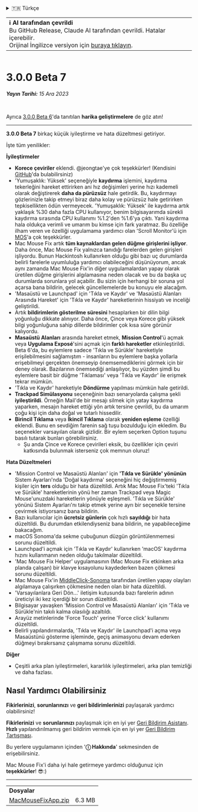 <details>
<summary>🇹🇷 Türkçe</summary>

[🇬🇧 English (GitHub Release)](https://github.com/noah-nuebling/mac-mouse-fix/releases/tag/3.0.0-Beta-7)\
[🇦🇩 Català](https://redirect.macmousefix.com/?target=mmf-release&tag=3.0.0-Beta-7&locale=ca)\
[🇩🇪 Deutsch](https://redirect.macmousefix.com/?target=mmf-release&tag=3.0.0-Beta-7&locale=de)\
[🇪🇸 Español](https://redirect.macmousefix.com/?target=mmf-release&tag=3.0.0-Beta-7&locale=es)\
[🇫🇷 Français](https://redirect.macmousefix.com/?target=mmf-release&tag=3.0.0-Beta-7&locale=fr)\
[🇮🇩 Indonesia](https://redirect.macmousefix.com/?target=mmf-release&tag=3.0.0-Beta-7&locale=id)\
[🇮🇹 Italiano](https://redirect.macmousefix.com/?target=mmf-release&tag=3.0.0-Beta-7&locale=it)\
[🇭🇺 Magyar](https://redirect.macmousefix.com/?target=mmf-release&tag=3.0.0-Beta-7&locale=hu)\
[🇳🇱 Nederlands](https://redirect.macmousefix.com/?target=mmf-release&tag=3.0.0-Beta-7&locale=nl)\
[🇵🇱 Polski](https://redirect.macmousefix.com/?target=mmf-release&tag=3.0.0-Beta-7&locale=pl)\
[🇧🇷 Português (Brasil)](https://redirect.macmousefix.com/?target=mmf-release&tag=3.0.0-Beta-7&locale=pt-BR)\
[🇵🇹 Português (Portugal)](https://redirect.macmousefix.com/?target=mmf-release&tag=3.0.0-Beta-7&locale=pt-PT)\
[🇷🇴 Română](https://redirect.macmousefix.com/?target=mmf-release&tag=3.0.0-Beta-7&locale=ro)\
[🇸🇪 Svenska](https://redirect.macmousefix.com/?target=mmf-release&tag=3.0.0-Beta-7&locale=sv)\
[🇻🇳 Tiếng Việt](https://redirect.macmousefix.com/?target=mmf-release&tag=3.0.0-Beta-7&locale=vi)\
**🇹🇷 Türkçe**\
[🇨🇿 Čeština](https://redirect.macmousefix.com/?target=mmf-release&tag=3.0.0-Beta-7&locale=cs)\
[🇬🇷 Ελληνικά](https://redirect.macmousefix.com/?target=mmf-release&tag=3.0.0-Beta-7&locale=el)\
[🇷🇺 Русский](https://redirect.macmousefix.com/?target=mmf-release&tag=3.0.0-Beta-7&locale=ru)\
[🇺🇦 Українська](https://redirect.macmousefix.com/?target=mmf-release&tag=3.0.0-Beta-7&locale=uk)\
[🇮🇱 עברית](https://redirect.macmousefix.com/?target=mmf-release&tag=3.0.0-Beta-7&locale=he)\
[🇸🇦 العربية](https://redirect.macmousefix.com/?target=mmf-release&tag=3.0.0-Beta-7&locale=ar)\
[🇮🇳 हिन्दी](https://redirect.macmousefix.com/?target=mmf-release&tag=3.0.0-Beta-7&locale=hi)\
[🇹🇭 ไทย](https://redirect.macmousefix.com/?target=mmf-release&tag=3.0.0-Beta-7&locale=th)\
[🇨🇳 中文 (简体)](https://redirect.macmousefix.com/?target=mmf-release&tag=3.0.0-Beta-7&locale=zh-Hans)\
[🇨🇳 中文 (繁體)](https://redirect.macmousefix.com/?target=mmf-release&tag=3.0.0-Beta-7&locale=zh-Hant)\
[🇭🇰 中文（香港)](https://redirect.macmousefix.com/?target=mmf-release&tag=3.0.0-Beta-7&locale=zh-HK)\
[🇯🇵 日本語](https://redirect.macmousefix.com/?target=mmf-release&tag=3.0.0-Beta-7&locale=ja)\
[🇰🇷 한국어](https://redirect.macmousefix.com/?target=mmf-release&tag=3.0.0-Beta-7&locale=ko)\
[Help translate Mac Mouse Fix to different languages!](https://github.com/noah-nuebling/mac-mouse-fix/discussions/731)
</details>
<table align=><td>
<b>ℹ️ AI tarafından çevrildi</b><br>
Bu GitHub Release, Claude AI tarafından çevrildi. Hatalar içerebilir.<br>
Orijinal İngilizce versiyon için <a href="https://github.com/noah-nuebling/mac-mouse-fix/releases/tag/3.0.0-Beta-7">buraya tıklayın</a>.
</td></table>

<table></table>

# 3.0.0 Beta 7
***Yayın Tarihi:** 15 Ara 2023*

<br>

Ayrıca [3.0.0 Beta 6](https://redirect.macmousefix.com/?target=mmf-release&tag=3.0.0-Beta-6&locale=tr)'da tanıtılan **harika geliştirmelere** de göz atın!


---

**3.0.0 Beta 7** birkaç küçük iyileştirme ve hata düzeltmesi getiriyor.

İşte tüm yenilikler:

**İyileştirmeler**

- **Korece çeviriler** eklendi. @jeongtae'ye çok teşekkürler! (Kendisini [GitHub](https://github.com/jeongtae)'da bulabilirsiniz)
- 'Yumuşaklık: Yüksek' seçeneğiyle **kaydırma** işlemini, kaydırma tekerleğini hareket ettirirken ani hız değişimleri yerine hızı kademeli olarak değiştirerek **daha da pürüzsüz** hale getirdik. Bu, kaydırmayı gözlerinizle takip etmeyi biraz daha kolay ve pürüzsüz hale getirirken tepkisellikten ödün vermeyecek. 'Yumuşaklık: Yüksek' ile kaydırma artık yaklaşık %30 daha fazla CPU kullanıyor, benim bilgisayarımda sürekli kaydırma sırasında CPU kullanımı %1.2'den %1.6'ya çıktı. Yani kaydırma hala oldukça verimli ve umarım bu kimse için fark yaratmaz. Bu özelliğe ilham veren ve özelliği uygulamama yardımcı olan 'Scroll Monitor'ü için [MOS](https://mos.caldis.me/)'a çok teşekkürler.
- Mac Mouse Fix artık **tüm kaynaklardan gelen düğme girişlerini işliyor**. Daha önce, Mac Mouse Fix yalnızca tanıdığı farelerden gelen girişleri işliyordu. Bunun Hackintosh kullanırken olduğu gibi bazı uç durumlarda belirli farelerle uyumluluğa yardımcı olabileceğini düşünüyorum, ancak aynı zamanda Mac Mouse Fix'in diğer uygulamalardan yapay olarak üretilen düğme girişlerini algılamasına neden olacak ve bu da başka uç durumlarda sorunlara yol açabilir. Bu sizin için herhangi bir soruna yol açarsa bana bildirin, gelecek güncellemelerde bu konuyu ele alacağım.
- 'Masaüstü ve Launchpad' için 'Tıkla ve Kaydır' ve 'Masaüstü Alanları Arasında Hareket' için 'Tıkla ve Kaydır' hareketlerinin hissiyatı ve inceliği geliştirildi.
- Artık **bildirimlerin gösterilme süresini** hesaplarken bir dilin bilgi yoğunluğu dikkate alınıyor. Daha önce, Çince veya Korece gibi yüksek bilgi yoğunluğuna sahip dillerde bildirimler çok kısa süre görünür kalıyordu.
- **Masaüstü Alanları** arasında hareket etmek, **Mission Control**'ü açmak veya **Uygulama Exposé**'sini açmak için **farklı hareketler** etkinleştirildi. Beta 6'da, bu eylemlere sadece 'Tıkla ve Sürükle' hareketiyle erişilebilmesini sağlamıştım - insanların bu eylemlere başka yollarla erişebilmeyi gerçekten önemseyip önemsemediklerini görmek için bir deney olarak. Bazılarının önemsediği anlaşılıyor, bu yüzden şimdi bu eylemlere basit bir düğme 'Tıklaması' veya 'Tıkla ve Kaydır' ile erişmek tekrar mümkün.
- 'Tıkla ve Kaydır' hareketiyle **Döndürme** yapılması mümkün hale getirildi.
- **Trackpad Simülasyonu** seçeneğinin bazı senaryolarda çalışma şekli **iyileştirildi**. Örneğin Mail'de bir mesajı silmek için yatay kaydırma yaparken, mesajın hareket ettiği yön artık tersine çevrildi, bu da umarım çoğu kişi için daha doğal ve tutarlı hissedilir.
- **Birincil Tıklama** veya **İkincil Tıklama** olarak **yeniden eşleme** özelliği eklendi. Bunu en sevdiğim farenin sağ tuşu bozulduğu için ekledim. Bu seçenekler varsayılan olarak gizlidir. Bir eylem seçerken Option tuşunu basılı tutarak bunları görebilirsiniz.
  - Şu anda Çince ve Korece çevirileri eksik, bu özellikler için çeviri katkısında bulunmak isterseniz çok memnun oluruz!

**Hata Düzeltmeleri**

- 'Mission Control ve Masaüstü Alanları' için **'Tıkla ve Sürükle' yönünün** Sistem Ayarları'nda 'Doğal kaydırma' seçeneğini hiç değiştirmemiş kişiler için **ters** olduğu bir hata düzeltildi. Artık Mac Mouse Fix'teki 'Tıkla ve Sürükle' hareketlerinin yönü her zaman Trackpad veya Magic Mouse'unuzdaki hareketlerin yönüyle eşleşmeli. 'Tıkla ve Sürükle' yönünü Sistem Ayarları'nı takip etmek yerine ayrı bir seçenekle tersine çevirmek istiyorsanız bana bildirin.
- Bazı kullanıcılar için **ücretsiz günlerin** çok hızlı **sayıldığı** bir hata düzeltildi. Bu durumdan etkilendiyseniz bana bildirin, ne yapabileceğime bakacağım.
- macOS Sonoma'da sekme çubuğunun düzgün görüntülenmemesi sorunu düzeltildi.
- Launchpad'i açmak için 'Tıkla ve Kaydır' kullanırken 'macOS' kaydırma hızını kullanmanın neden olduğu takılmalar düzeltildi.
- 'Mac Mouse Fix Helper' uygulamasının (Mac Mouse Fix etkinken arka planda çalışan) bir klavye kısayolunu kaydederken bazen çökmesi sorunu düzeltildi.
- Mac Mouse Fix'in [MiddleClick-Sonoma](https://github.com/artginzburg/MiddleClick-Sonoma) tarafından üretilen yapay olayları algılamaya çalışırken çökmesine neden olan bir hata düzeltildi.
- 'Varsayılanlara Geri Dön...' iletişim kutusunda bazı farelerin adının üreticiyi iki kez içerdiği bir sorun düzeltildi.
- Bilgisayar yavaşken 'Mission Control ve Masaüstü Alanları' için 'Tıkla ve Sürükle'nin takılı kalma olasılığı azaltıldı.
- Arayüz metinlerinde 'Force Touch' yerine 'Force click' kullanımı düzeltildi.
- Belirli yapılandırmalarda, 'Tıkla ve Kaydır' ile Launchpad'i açma veya Masaüstünü gösterme işleminde, geçiş animasyonu devam ederken düğmeyi bırakırsanız çalışmama sorunu düzeltildi.

**Diğer**

- Çeşitli arka plan iyileştirmeleri, kararlılık iyileştirmeleri, arka plan temizliği ve daha fazlası.

## Nasıl Yardımcı Olabilirsiniz

**Fikirlerinizi**, **sorunlarınızı** ve **geri bildirimlerinizi** paylaşarak yardımcı olabilirsiniz!

**Fikirlerinizi** ve **sorunlarınızı** paylaşmak için en iyi yer [Geri Bildirim Asistanı](https://noah-nuebling.github.io/mac-mouse-fix-feedback-assistant/?type=bug-report).
**Hızlı** yapılandırılmamış geri bildirim vermek için en iyi yer [Geri Bildirim Tartışması](https://github.com/noah-nuebling/mac-mouse-fix/discussions/366).

Bu yerlere uygulamanın içinden '**ⓘ Hakkında**' sekmesinden de erişebilirsiniz.

Mac Mouse Fix'i daha iyi hale getirmeye yardımcı olduğunuz için **teşekkürler**! 😎:)

---

<table align="start">
<tr>
    <td colspan=2>
        <b>Dosyalar</b>
    </td>
</tr>
<tr>
    <td><a href="https://github.com/noah-nuebling/mac-mouse-fix/releases/download/3.0.0-Beta-7/MacMouseFixApp.zip">MacMouseFixApp.zip</a></td>
    <td>6.3 MB</td>
</tr>
</table>
